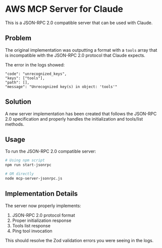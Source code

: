 # AWS MCP Server for Claude

This is a JSON-RPC 2.0 compatible server that can be used with Claude.

## Problem

The original implementation was outputting a format with a `tools` array that is incompatible with the JSON-RPC 2.0 protocol that Claude expects. 

The error in the logs showed:
```
"code": "unrecognized_keys",
"keys": ["tools"],
"path": [],
"message": "Unrecognized key(s) in object: 'tools'"
```

## Solution

A new server implementation has been created that follows the JSON-RPC 2.0 specification and properly handles the initialization and tools/list methods.

## Usage

To run the JSON-RPC 2.0 compatible server:

```bash
# Using npm script
npm run start-jsonrpc

# OR directly
node mcp-server-jsonrpc.js
```

## Implementation Details

The server now properly implements:

1. JSON-RPC 2.0 protocol format
2. Proper initialization response
3. Tools list response
4. Ping tool invocation

This should resolve the Zod validation errors you were seeing in the logs.
